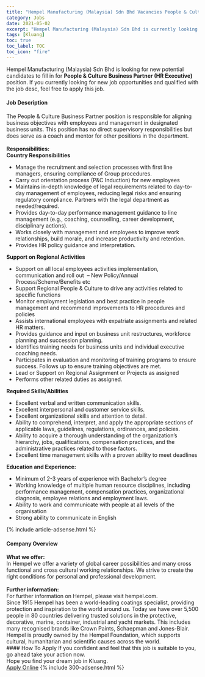 ```yaml
---
title: "Hempel Manufacturing (Malaysia) Sdn Bhd Vacancies People & Culture Business Partner (HR Executive)" 
category: Jobs 
date: 2021-05-02 
excerpt: "Hempel Manufacturing (Malaysia) Sdn Bhd is currently looking for suitable person to fill in the People & Culture Business Partner (HR Executive) which based in Kluang" 
tags: [Kluang] 
toc: true 
toc_label: TOC 
toc_icon: "fire" 
--- 
```


<p>Hempel Manufacturing (Malaysia) Sdn Bhd is looking for new potential candidates to fill in for <b>People & Culture Business Partner (HR Executive)</b> position. If you currently looking for new job opportunities and qualified with the job desc, feel free to apply this job.
</p><div><div><h4>Job Description</h4></div><div><div><span><div><div>The People &amp; Culture Business Partner position is responsible for aligning business objectives with employees and management in designated business units. This position has no direct supervisory responsibilities but does serve as a coach and mentor for other positions in the department.</div><div><br><strong>Responsibilities:</strong><br><strong>Country Responsibilities</strong></div><ul><li>Manage the recruitment and selection processes with first line managers, ensuring compliance of Group procedures.&#160;</li><li>Carry out orientation process (P&amp;C Induction) for new employees</li><li>Maintains in-depth knowledge of legal requirements related to day-to-day management of employees, reducing legal risks and ensuring regulatory compliance. Partners with the legal department as needed/required.</li><li>Provides day-to-day performance management guidance to line management (e.g., coaching, counselling, career development, disciplinary actions).</li><li>Works closely with management and employees to improve work relationships, build morale, and increase productivity and retention.</li><li>Provides HR policy guidance and interpretation.</li></ul><div><strong>Support on Regional Activities</strong></div><ul><li>Support on all local employees activities implementation, communication and roll out&#160; &#8211; New Policy/Annual Process/Scheme/Benefits etc</li><li>Support Regional People &amp; Culture to drive any activities related to specific functions</li><li>Monitor employment legislation and best practice in people management and recommend improvements to HR procedures and policies</li><li>Assists international employees with expatriate assignments and related HR matters.</li><li>Provides guidance and input on business unit restructures, workforce planning and succession planning.</li><li>Identifies training needs for business units and individual executive coaching needs.</li><li>Participates in evaluation and monitoring of training programs to ensure success. Follows up to ensure training objectives are met.</li><li>Lead or Support on Regional Assignment or Projects as assigned</li><li>Performs other related duties as assigned.</li></ul><div><strong>Required Skills/Abilities</strong></div><ul><li>Excellent verbal and written communication skills.</li><li>Excellent interpersonal and customer service skills.</li><li>Excellent organizational skills and attention to detail.</li><li>Ability to comprehend, interpret, and apply the appropriate sections of applicable laws, guidelines, regulations, ordinances, and policies.</li><li>Ability to acquire a thorough understanding of the organization&#8217;s hierarchy, jobs, qualifications, compensation practices, and the administrative practices related to those factors.</li><li>Excellent time management skills with a proven ability to meet deadlines</li></ul><div><strong>Education and Experience:</strong></div><ul><li>Minimum of 2-3 years of experience with Bachelor&#8217;s degree</li><li>Working knowledge of multiple human resource disciplines, including performance management, compensation practices, organizational diagnosis, employee&#160;relations and&#160;employment laws.</li><li>Ability to work and communicate with people at all levels of the organisation</li><li>Strong ability to communicate in English</li></ul></div></span></div></div></div> 
{% include article-adsense.html %} 
<div><div><h4>Company Overview</h4></div><div><div><span><div><div>
<div>
<div>
<div><strong>What we offer:</strong><br>
In Hempel we offer a variety of global career possibilities and many cross functional and cross cultural working relationships. We strive to create the right conditions for personal and professional development.</div>
<div><br>
<strong>Further information:</strong><br>
For further information on Hempel, please visit hempel.com.</div>
<div>
<div>Since 1915 Hempel has been a world-leading coatings specialist, providing protection and inspiration to the world around us. Today we have over 5,500 people in 80 countries delivering trusted solutions in the protective, decorative, marine, container, industrial and yacht markets. This includes many recognised brands like Crown Paints, Schaepman and Jones-Blair.</div>
<div>Hempel is proudly owned by the Hempel Foundation, which supports cultural, humanitarian and scientific causes across the world.</div>
</div>
</div>
</div>
</div></div></span></div></div></div> 
#### How To Apply 
If you confident and feel that this job is suitable to you, go ahead take your action now. <br/> 
Hope you find your dream job in Kluang. <br/> 
<a href="https://www.jobstreet.com.my/en/job/people-culture-business-partner-hr-executive-4536102?jobId=jobstreet-my-job-4536102&" class="btn btn--info" target="_blank" rel="nofollow noopenner">Apply Online</a> 
{% include 300-adsense.html %} 